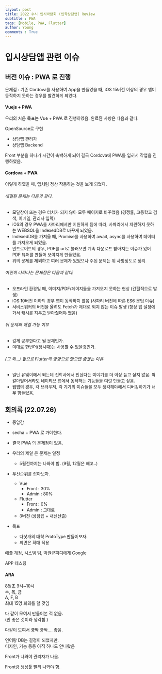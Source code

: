 ```yaml
---
layout: post
title: 2022 수시 입시박람회 (입학상담앱) Review
subtitle : PWA
tags: [Mobile, PWA, Flutter]
author: Young
comments : True
---
```


# 입시상담앱 관련 이슈
## 버전 이슈 : PWA 로 진행

문제점 : 기존 Cordova를 사용하여 App을 만들었을 때,
iOS 15버전 이상의 경우 앱이 동작하지 못하는 경우를 발견하게 되었다.

#### Vuejs + PWA

우리의 처음 목표는 Vue + PWA 로 진행하였음.
완료된 사항은 다음과 같다.

OpenSource로 구현 
- 상담앱 관리자 
- 상담앱 Backend 


Front 부분을 하다가 시간이 촉박하게 되어 결국 Cordova에 PWA를 입혀서 작업을 진행하였음.

#### Cordova + PWA
이렇게 하였을 때, 앱처럼 정상 작동하는 것을 보게 되었다.

###### 해결된 문제는 다음과 같다.
- 모달창이 뜨는 경우 터치가 되지 않아 모두 페이지로 바꾸었음 (경쟁률, 고등학교 검색, 이메일, 관리자 입력)
- iOS의 경우 PWA를 사파리에서만 지원하게 됨에 따라, 사파리에서 지원하지 못하는 WEBSQL을 IndexedDB로 바꾸게 되었음.
- IndexedDB를 가져올 때, Promise를 사용하여 await, async를 사용하여 데이터를 가져오게 되었음.
- 안드로이드의 경우, PDF를 url로 불러오면 계속 다운로드 받아지는 이슈가 있어 PDF 뷰어를 만들어 보여지게 만들었음. 
- 위의 문제를 제외하고 여러 문제가 있었으나 주된 문제는 위 사항정도로 정리.

###### 여전히 나타나는 문제점은 다음과 같다.
- 오프라인 환경일 때, 이미지/PDF/페이지들을 가져오지 못하는 현상 (간헐적으로 발생)
- iOS 10버전 이하의 경우 앱이 동작하지 않음 (사파리 버전에 따른 ES6 문법 이슈)
- 서비스워커의 버전을 올려도 Fetch가 제대로 되지 않는 이슈 발생 (항상 앱 설정에 가서 캐시를 지우고 받아줬어야 했음)

###### 위 문제의 해결 가능 여부
- 깊게 공부한다고 될 문제인가.
- 이대로 한번더(정시때)는 사용할 수 있을것인가.

###### (그 외...) 앞으로 Flutter의 방향으로 했으면 좋겠는 이유
- 일단 유웨이에서 되는데 진학사에서 안된다는 이야기를 더 이상 듣고 싶지 않음. 싹 갈아엎어서라도 네이티브 앱에서 동작하는 기능들을 여럿 만들고 싶음.
- 웹앱의 경우, 각 브라우저, 각 기기의 이슈들을 모두 생각해야해서 디버깅하기가 너무 힘들었음. 


## 회의록 (22.07.26)
- 중압감
- secha + PWA 로 가야한다.
- 결국 PWA 의 문제점이 있음.
- 우리의 제일 큰 문제는 일정
  - 5월전까지는 나와야 함. (9월, 12월은 빼고..)
- 우선순위를 잡아보자.
  - Vue
    - Front : 30% 
    - Admin : 80%
  - Flutter
    - Front : 0%
    - Admin : 그대로
  - 3버전 (상담앱 + 내신산출)

- 목표
  - 다섯개의 대학 ProtoType 만들어보자.
  - 되면은 확대 적용

애플 계정, 시스템 팀, 박원균피디에게 Google 


APP 테스팅 

#### ARA
8월초 9시~10시  
수, 목, 금  
A, F, B  
최대 15명 회의를 할 것임  

다 같이 모여서 만들어본 적 없음.  
(안 좋은 것이라 생각함.)  

다같이 모여서 쿵짝 쿵짝.... 좋음.  

언어랑 DB는 결정이 되었지만,  
디자인, 기능 등등 아직 하나도 안나왔음  

Front가 나와야 
관리자가 나옴.

Front랑 생성툴 빨리 나와야 함.
